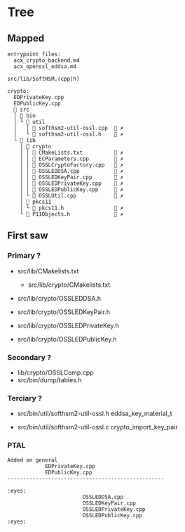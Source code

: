 # Tree

## Mapped
```
entrypoint files: 
  acx_crypto_backend.m4
  acx_openssl_eddsa.m4

src/lib/SoftHSM.(cpp|h)

crypto:
  EDPrivateKey.cpp
  EDPublicKey.cpp
   src
  │  bin
  │ └  util
  │   │  softhsm2-util-ossl.cpp   ✗ 
  │   └  softhsm2-util-ossl.h     ✗ 
  └  lib
    │  crypto
    │ │  CMakeLists.txt           ✗ 
    │ │  ECParameters.cpp         ✗ 
    │ │  OSSLCryptoFactory.cpp    ✗ 
    │ │  OSSLEDDSA.cpp            ✗ 
    │ │  OSSLEDKeyPair.cpp        ✗ 
    │ │  OSSLEDPrivateKey.cpp     ✗ 
    │ │  OSSLEDPublicKey.cpp      ✗ 
    │ └  OSSLUtil.cpp             ✗ 
    │  pkcs11
    │ └  pkcs11.h                 ✗ 
    └  P11Objects.h               ✗ 
```

## First saw

### Primary ?
- src/lib/CMakelists.txt
  - src/lib/crypto/CMakelists.txt

- src/lib/crypto/OSSLEDDSA.h
- src/lib/crypto/OSSLEDKeyPair.h
- src/lib/crypto/OSSLEDPrivateKey.h
- src/lib/crypto/OSSLEDPublicKey.h

### Secondary ?
- lib/crypto/OSSLComp.cpp
- src/bin/dump/tables.h

### Terciary ?

- src/bin/util/softhsm2-util-ossl.h
eddsa_key_material_t

- src/bin/util/softhsm2-util-ossl.c
crypto_import_key_pair

### PTAL

```
Added on general
            EDPrivateKey.cpp
            EDPublicKey.cpp
--------------------------------------------------

:eyes:
                        OSSLEDDSA.cpp
                        OSSLEDKeyPair.cpp
                        OSSLEDPrivateKey.cpp
                        OSSLEDPublicKey.cpp
:eyes:
```
